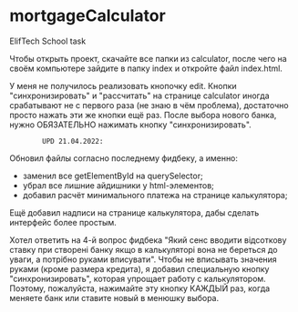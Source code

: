 # mortgageCalculator
ElifTech School task

Чтобы открыть проект, скачайте все папки из calculator, после чего на своём компьютере зайдите в папку index и откройте файл index.html. 

У меня не получилось реализовать кнопочку edit. Кнопки "синхронизировать" и "рассчитать" на странице calculator иногда срабатывают не с первого раза (не знаю в чём проблема), достаточно просто нажать эти же кнопки ещё раз. После выбора нового банка, нужно ОБЯЗАТЕЛЬНО нажимать кнопку "синхронизировать".

                                                                    
            UPD 21.04.2022: 
Обновил файлы согласно последнему фидбеку, а именно:
- заменил все getElementById на querySelector;
- убрал все лишние айдишники у html-элементов;
- добавил расчёт минимального платежа на странице калькулятора;

Ещё добавил надписи на странице калькулятора, дабы сделать интерфейс более простым.

Хотел ответить на 4-й вопрос фидбека "Який сенс вводити відсоткову ставку при створені банку якщо в калькуляторі вона не береться до уваги, а потрібно руками вписувати".
Чтобы не вписывать значения руками (кроме размера кредита), я добавил специальную кнопку "синхронизировать", которая упрощает работу с калькулятором. Поэтому, пожалуйста, нажимайте эту кнопку КАЖДЫЙ раз, когда меняете банк или ставите новый в менюшку выбора. 
